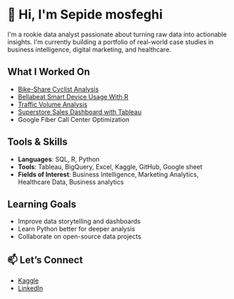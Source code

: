 # 👋 Hi, I'm Sepide mosfeghi

I'm a rookie data analyst passionate about turning raw data into actionable insights. I'm currently building a portfolio of real-world case studies in business intelligence, digital marketing, and healthcare.

## What I Worked On
- [Bike-Share Cyclist Analysis](https://github.com/sepide-m/bike_share_project.git)
- [Bellabeat Smart Device Usage With R](https://github.com/sepide-m/bellabeat-with-R.git)
- [Traffic Volume Analysis](https://github.com/sepide-m/Trafic-Factors.git)
- [Superstore Sales Dashboard with Tableau](https://github.com/sepide-m/Superstore-Sales-Dashboard-Tableau-Project.git)
- Google Fiber Call Center Optimization


## Tools & Skills
- **Languages**: SQL, R, Python
- **Tools**: Tableau, BigQuery, Excel, Kaggle, GitHub, Google sheet
- **Fields of Interest**: Business Intelligence, Marketing Analytics, Healthcare Data, Business analytics

## Learning Goals
- Improve data storytelling and dashboards
- Learn Python better for deeper analysis
- Collaborate on open-source data projects

## 📫 Let’s Connect
- [Kaggle](https://www.kaggle.com/sepidehmoshfeghi)
- [LinkedIn](https://www.linkedin.com/in/sepide-moshfeghi)
